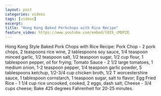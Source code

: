 ```yaml
---
layout: post
categories: videos
tags: [videos]
excerpt: 
title: "Hong Kong Baked Porkchops with Rice Recipe"
feature_video: https://www.youtube.com/embed/l0Ih_cMDPZE
---
```


Hong Kong Style Baked Pork Chops with Rice Recipe: Pork Chop - 2 pork chops, 2 teaspoons rice wine, 2 tablespoons soy sauce, 1/4 teaspoon minced garlic, 1/2 teaspoon salt, 1/2 teaspoon sugar, 1/2 cup flour, 1 tablespoon pepper, oil for frying; Tomato Sauce - 2 1/2 large tomatoes, 1 medium onion, 1-2  teaspoon pepper, 1/4 teaspoon garlic powder, 5 tablespoons ketchup, 1/2-3/4 cup chicken broth, 1/2 T worcestershire sauce, 1 tablespoon cornstarch, 1 teaspoon sugar, salt to flavor; Egg Fried Rice - 1 1/4 cup rice uncooked, cooked, 2 eggs, dash salt; Cheese - 3/4 cups cheese; Bake 425 degrees Fahrenheit for 20-25 minutes.
